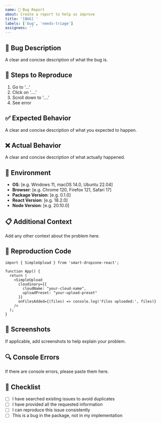 ```yaml
---
name: 🐛 Bug Report
about: Create a report to help us improve
title: '[BUG] '
labels: ['bug', 'needs-triage']
assignees: ''
---
```


## 🐛 Bug Description
A clear and concise description of what the bug is.

## 🔄 Steps to Reproduce
1. Go to '...'
2. Click on '....'
3. Scroll down to '....'
4. See error

## ✅ Expected Behavior
A clear and concise description of what you expected to happen.

## ❌ Actual Behavior
A clear and concise description of what actually happened.

## 📱 Environment
- **OS**: [e.g. Windows 11, macOS 14.0, Ubuntu 22.04]
- **Browser**: [e.g. Chrome 120, Firefox 121, Safari 17]
- **Package Version**: [e.g. 0.1.0]
- **React Version**: [e.g. 18.2.0]
- **Node Version**: [e.g. 20.10.0]

## 📋 Additional Context
Add any other context about the problem here.

## 🧪 Reproduction Code
```tsx
import { SimpleUpload } from 'smart-dropzone-react';

function App() {
  return (
    <SimpleUpload
      cloudinary={{
        cloudName: "your-cloud-name",
        uploadPreset: "your-upload-preset"
      }}
      onFilesAdded={(files) => console.log('Files uploaded:', files)}
    />
  );
}
```

## 📸 Screenshots
If applicable, add screenshots to help explain your problem.

## 🔍 Console Errors
If there are console errors, please paste them here.

## 📝 Checklist
- [ ] I have searched existing issues to avoid duplicates
- [ ] I have provided all the requested information
- [ ] I can reproduce this issue consistently
- [ ] This is a bug in the package, not in my implementation
